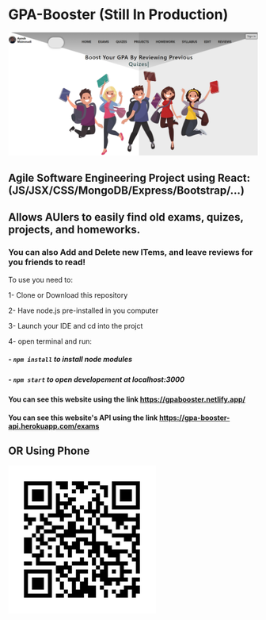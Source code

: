 # GPA-Booster (Still In Production)

![](../client/public/images/gpabooster.PNG)

## Agile Software Engineering Project using React: (JS/JSX/CSS/MongoDB/Express/Bootstrap/...)

## Allows AUIers to easily find old exams, quizes, projects, and homeworks.

### You can also Add and Delete new ITems, and leave reviews for you friends to read!

To use you need to:

1- Clone or Download this repository

2- Have node.js pre-installed in you computer

3- Launch your IDE and cd into the projct

4- open terminal and run:

##### - `npm install` to install node modules

##### - `npm start` to open developement at localhost:3000

#### You can see this website using the link https://gpabooster.netlify.app/

#### You can see this website's API using the link https://gpa-booster-api.herokuapp.com/exams

## OR Using Phone

![](../client/public/images/QRcode.PNG)
